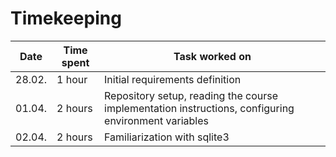 # Timekeeping

| Date | Time spent | Task worked on |
|------|------------|----------------|
|28.02.| 1 hour     | Initial requirements definition|
|01.04.| 2 hours    | Repository setup, reading the course implementation instructions, configuring environment variables|
|02.04.| 2 hours    | Familiarization with sqlite3|

